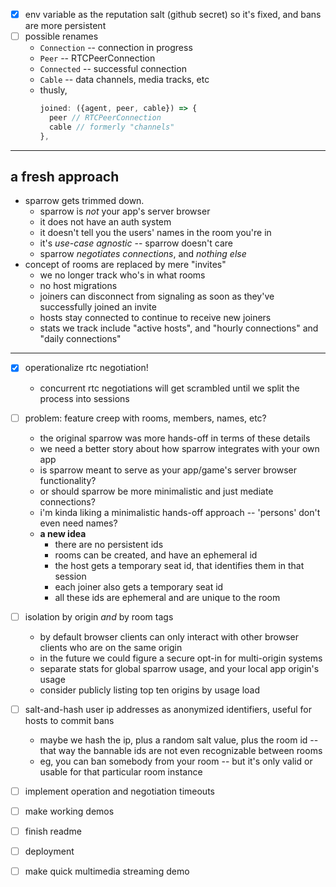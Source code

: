 
- [x] env variable as the reputation salt (github secret) so it's fixed, and bans are more persistent
- [ ] possible renames
  - `Connection` -- connection in progress
  - `Peer` -- RTCPeerConnection
  - `Connected` -- successful connection
  - `Cable` -- data channels, media tracks, etc
  - thusly,
    ```js
    joined: ({agent, peer, cable}) => {
      peer // RTCPeerConnection
      cable // formerly "channels"
    },
    ```

-----------------------

## a fresh approach

- sparrow gets trimmed down.
  - sparrow is *not* your app's server browser
  - it does not have an auth system
  - it doesn't tell you the users' names in the room you're in
  - it's *use-case agnostic* -- sparrow doesn't care
  - sparrow *negotiates connections*, and *nothing else*
- concept of rooms are replaced by mere "invites"
  - we no longer track who's in what rooms
  - no host migrations
  - joiners can disconnect from signaling as soon as they've successfully joined an invite
  - hosts stay connected to continue to receive new joiners
  - stats we track include "active hosts", and "hourly connections" and "daily connections"

---------------------------

- [x] operationalize rtc negotiation!
  - concurrent rtc negotiations will get scrambled until we split the process into sessions
- [ ] problem: feature creep with rooms, members, names, etc?
  - the original sparrow was more hands-off in terms of these details
  - we need a better story about how sparrow integrates with your own app
  - is sparrow meant to serve as your app/game's server browser functionality?
  - or should sparrow be more minimalistic and just mediate connections?
  - i'm kinda liking a minimalistic hands-off approach -- 'persons' don't even need names?
  - **a new idea**
    - there are no persistent ids
    - rooms can be created, and have an ephemeral id
    - the host gets a temporary seat id, that identifies them in that session
    - each joiner also gets a temporary seat id
    - all these ids are ephemeral and are unique to the room
- [ ] isolation by origin *and* by room tags
  - by default browser clients can only interact with other browser clients who are on the same origin
  - in the future we could figure a secure opt-in for multi-origin systems
  - separate stats for global sparrow usage, and your local app origin's usage
  - consider publicly listing top ten origins by usage load
- [ ] salt-and-hash user ip addresses as anonymized identifiers, useful for hosts to commit bans
  - maybe we hash the ip, plus a random salt value, plus the room id -- that way the bannable ids are not even recognizable between rooms
  - eg, you can ban somebody from your room -- but it's only valid or usable for that particular room instance
- [ ] implement operation and negotiation timeouts
- [ ] make working demos
- [ ] finish readme
- [ ] deployment
- [ ] make quick multimedia streaming demo

